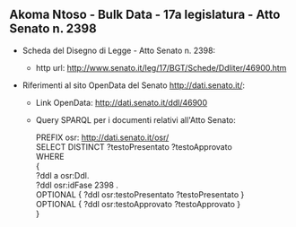 ## Akoma Ntoso - Bulk Data - 17a legislatura - Atto Senato n. 2398 ##

* Scheda del Disegno di Legge - Atto Senato n. 2398:
	* http url: http://www.senato.it/leg/17/BGT/Schede/Ddliter/46900.htm

* Riferimenti al sito OpenData del Senato http://dati.senato.it/:
	* Link OpenData: http://dati.senato.it/ddl/46900
	* Query SPARQL per i documenti relativi all'Atto Senato:

        PREFIX osr: <http://dati.senato.it/osr/>  
		SELECT DISTINCT ?testoPresentato ?testoApprovato  
		WHERE  
		{  
		    ?ddl a osr:Ddl.  
		    ?ddl osr:idFase 2398 .  
		    OPTIONAL { ?ddl osr:testoPresentato ?testoPresentato }  
		    OPTIONAL { ?ddl osr:testoApprovato ?testoApprovato }  
		}
		